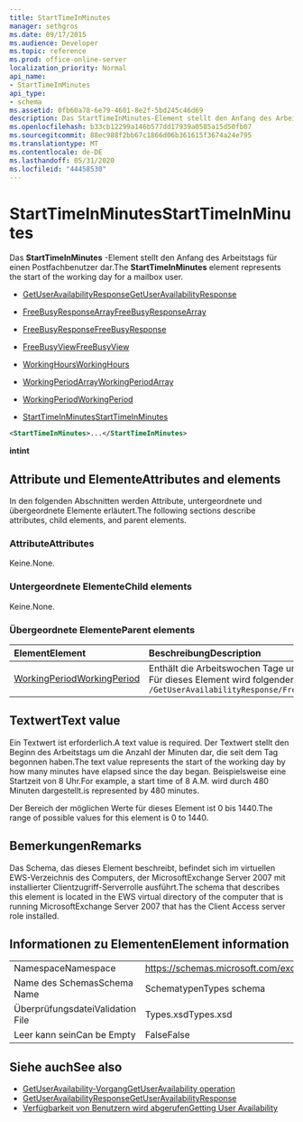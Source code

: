 ```yaml
---
title: StartTimeInMinutes
manager: sethgros
ms.date: 09/17/2015
ms.audience: Developer
ms.topic: reference
ms.prod: office-online-server
localization_priority: Normal
api_name:
- StartTimeInMinutes
api_type:
- schema
ms.assetid: 0fb60a78-6e79-4601-8e2f-5bd245c46d69
description: Das StartTimeInMinutes-Element stellt den Anfang des Arbeitstags für einen Postfachbenutzer dar.
ms.openlocfilehash: b33cb12299a146b577dd17939a0585a15d50fb07
ms.sourcegitcommit: 88ec988f2bb67c1866d06b361615f3674a24e795
ms.translationtype: MT
ms.contentlocale: de-DE
ms.lasthandoff: 05/31/2020
ms.locfileid: "44458530"
---
```

# <a name="starttimeinminutes"></a><span data-ttu-id="fadc2-103">StartTimeInMinutes</span><span class="sxs-lookup"><span data-stu-id="fadc2-103">StartTimeInMinutes</span></span>

<span data-ttu-id="fadc2-104">Das **StartTimeInMinutes** -Element stellt den Anfang des Arbeitstags für einen Postfachbenutzer dar.</span><span class="sxs-lookup"><span data-stu-id="fadc2-104">The **StartTimeInMinutes** element represents the start of the working day for a mailbox user.</span></span> 
  
- [<span data-ttu-id="fadc2-105">GetUserAvailabilityResponse</span><span class="sxs-lookup"><span data-stu-id="fadc2-105">GetUserAvailabilityResponse</span></span>](getuseravailabilityresponse.md)
  
- [<span data-ttu-id="fadc2-106">FreeBusyResponseArray</span><span class="sxs-lookup"><span data-stu-id="fadc2-106">FreeBusyResponseArray</span></span>](freebusyresponsearray.md)
  
- [<span data-ttu-id="fadc2-107">FreeBusyResponse</span><span class="sxs-lookup"><span data-stu-id="fadc2-107">FreeBusyResponse</span></span>](freebusyresponse.md)
  
- [<span data-ttu-id="fadc2-108">FreeBusyView</span><span class="sxs-lookup"><span data-stu-id="fadc2-108">FreeBusyView</span></span>](freebusyview.md)
  
- [<span data-ttu-id="fadc2-109">WorkingHours</span><span class="sxs-lookup"><span data-stu-id="fadc2-109">WorkingHours</span></span>](workinghours-ex15websvcsotherref.md)
  
- [<span data-ttu-id="fadc2-110">WorkingPeriodArray</span><span class="sxs-lookup"><span data-stu-id="fadc2-110">WorkingPeriodArray</span></span>](workingperiodarray.md)
  
- [<span data-ttu-id="fadc2-111">WorkingPeriod</span><span class="sxs-lookup"><span data-stu-id="fadc2-111">WorkingPeriod</span></span>](workingperiod.md)
  
- [<span data-ttu-id="fadc2-112">StartTimeInMinutes</span><span class="sxs-lookup"><span data-stu-id="fadc2-112">StartTimeInMinutes</span></span>](starttimeinminutes.md)
  
```xml
<StartTimeInMinutes>...</StartTimeInMinutes>
```

<span data-ttu-id="fadc2-113">**int**</span><span class="sxs-lookup"><span data-stu-id="fadc2-113">**int**</span></span>

## <a name="attributes-and-elements"></a><span data-ttu-id="fadc2-114">Attribute und Elemente</span><span class="sxs-lookup"><span data-stu-id="fadc2-114">Attributes and elements</span></span>

<span data-ttu-id="fadc2-115">In den folgenden Abschnitten werden Attribute, untergeordnete und übergeordnete Elemente erläutert.</span><span class="sxs-lookup"><span data-stu-id="fadc2-115">The following sections describe attributes, child elements, and parent elements.</span></span>
  
### <a name="attributes"></a><span data-ttu-id="fadc2-116">Attribute</span><span class="sxs-lookup"><span data-stu-id="fadc2-116">Attributes</span></span>

<span data-ttu-id="fadc2-117">Keine.</span><span class="sxs-lookup"><span data-stu-id="fadc2-117">None.</span></span>
  
### <a name="child-elements"></a><span data-ttu-id="fadc2-118">Untergeordnete Elemente</span><span class="sxs-lookup"><span data-stu-id="fadc2-118">Child elements</span></span>

<span data-ttu-id="fadc2-119">Keine.</span><span class="sxs-lookup"><span data-stu-id="fadc2-119">None.</span></span>
  
### <a name="parent-elements"></a><span data-ttu-id="fadc2-120">Übergeordnete Elemente</span><span class="sxs-lookup"><span data-stu-id="fadc2-120">Parent elements</span></span>

|<span data-ttu-id="fadc2-121">**Element**</span><span class="sxs-lookup"><span data-stu-id="fadc2-121">**Element**</span></span>|<span data-ttu-id="fadc2-122">**Beschreibung**</span><span class="sxs-lookup"><span data-stu-id="fadc2-122">**Description**</span></span>|
|:-----|:-----|
|[<span data-ttu-id="fadc2-123">WorkingPeriod</span><span class="sxs-lookup"><span data-stu-id="fadc2-123">WorkingPeriod</span></span>](workingperiod.md) <br/> |<span data-ttu-id="fadc2-124">Enthält die Arbeitswochen Tage und Stunden des Postfachbenutzers.</span><span class="sxs-lookup"><span data-stu-id="fadc2-124">Contains the work week days and hours of the mailbox user.</span></span>  <br/> <span data-ttu-id="fadc2-125">Für dieses Element wird folgender XPath-Ausdruck verwendet: </span><span class="sxs-lookup"><span data-stu-id="fadc2-125">The following is the XPath expression to this element:</span></span>  <br/>  `/GetUserAvailabilityResponse/FreeBusyResponseArray/FreeBusyResponse/FreeBusyView/WorkingHours/WorkingPeriodArray/WorkingPeriod` <br/> |
   
## <a name="text-value"></a><span data-ttu-id="fadc2-126">Textwert</span><span class="sxs-lookup"><span data-stu-id="fadc2-126">Text value</span></span>

<span data-ttu-id="fadc2-127">Ein Textwert ist erforderlich.</span><span class="sxs-lookup"><span data-stu-id="fadc2-127">A text value is required.</span></span> <span data-ttu-id="fadc2-128">Der Textwert stellt den Beginn des Arbeitstags um die Anzahl der Minuten dar, die seit dem Tag begonnen haben.</span><span class="sxs-lookup"><span data-stu-id="fadc2-128">The text value represents the start of the working day by how many minutes have elapsed since the day began.</span></span> <span data-ttu-id="fadc2-129">Beispielsweise eine Startzeit von 8 Uhr.</span><span class="sxs-lookup"><span data-stu-id="fadc2-129">For example, a start time of 8 A.M.</span></span> <span data-ttu-id="fadc2-130">wird durch 480 Minuten dargestellt.</span><span class="sxs-lookup"><span data-stu-id="fadc2-130">is represented by 480 minutes.</span></span>
  
<span data-ttu-id="fadc2-131">Der Bereich der möglichen Werte für dieses Element ist 0 bis 1440.</span><span class="sxs-lookup"><span data-stu-id="fadc2-131">The range of possible values for this element is 0 to 1440.</span></span>
  
## <a name="remarks"></a><span data-ttu-id="fadc2-132">Bemerkungen</span><span class="sxs-lookup"><span data-stu-id="fadc2-132">Remarks</span></span>

<span data-ttu-id="fadc2-133">Das Schema, das dieses Element beschreibt, befindet sich im virtuellen EWS-Verzeichnis des Computers, der MicrosoftExchange Server 2007 mit installierter Clientzugriff-Serverrolle ausführt.</span><span class="sxs-lookup"><span data-stu-id="fadc2-133">The schema that describes this element is located in the EWS virtual directory of the computer that is running MicrosoftExchange Server 2007 that has the Client Access server role installed.</span></span>
  
## <a name="element-information"></a><span data-ttu-id="fadc2-134">Informationen zu Elementen</span><span class="sxs-lookup"><span data-stu-id="fadc2-134">Element information</span></span>

|||
|:-----|:-----|
|<span data-ttu-id="fadc2-135">Namespace</span><span class="sxs-lookup"><span data-stu-id="fadc2-135">Namespace</span></span>  <br/> |https://schemas.microsoft.com/exchange/services/2006/types  <br/> |
|<span data-ttu-id="fadc2-136">Name des Schemas</span><span class="sxs-lookup"><span data-stu-id="fadc2-136">Schema Name</span></span>  <br/> |<span data-ttu-id="fadc2-137">Schematypen</span><span class="sxs-lookup"><span data-stu-id="fadc2-137">Types schema</span></span>  <br/> |
|<span data-ttu-id="fadc2-138">Überprüfungsdatei</span><span class="sxs-lookup"><span data-stu-id="fadc2-138">Validation File</span></span>  <br/> |<span data-ttu-id="fadc2-139">Types.xsd</span><span class="sxs-lookup"><span data-stu-id="fadc2-139">Types.xsd</span></span>  <br/> |
|<span data-ttu-id="fadc2-140">Leer kann sein</span><span class="sxs-lookup"><span data-stu-id="fadc2-140">Can be Empty</span></span>  <br/> |<span data-ttu-id="fadc2-141">False</span><span class="sxs-lookup"><span data-stu-id="fadc2-141">False</span></span>  <br/> |
   
## <a name="see-also"></a><span data-ttu-id="fadc2-142">Siehe auch</span><span class="sxs-lookup"><span data-stu-id="fadc2-142">See also</span></span>

- [<span data-ttu-id="fadc2-143">GetUserAvailability-Vorgang</span><span class="sxs-lookup"><span data-stu-id="fadc2-143">GetUserAvailability operation</span></span>](getuseravailability-operation.md)
- [<span data-ttu-id="fadc2-144">GetUserAvailabilityResponse</span><span class="sxs-lookup"><span data-stu-id="fadc2-144">GetUserAvailabilityResponse</span></span>](getuseravailabilityresponse.md)
- [<span data-ttu-id="fadc2-145">Verfügbarkeit von Benutzern wird abgerufen</span><span class="sxs-lookup"><span data-stu-id="fadc2-145">Getting User Availability</span></span>](https://msdn.microsoft.com/library/d4133fcb-9b0f-4e6b-aadf-a389da83516a%28Office.15%29.aspx)

